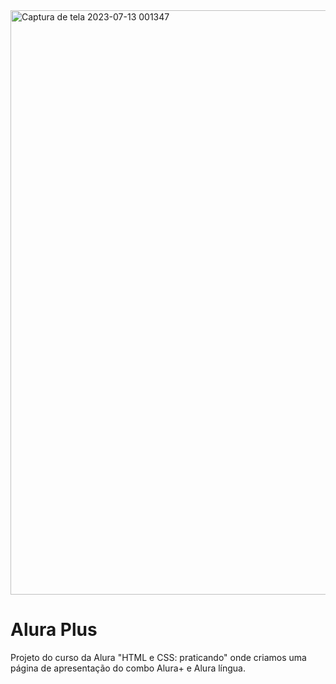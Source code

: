 <img width="935" alt="Captura de tela 2023-07-13 001347" src="https://github.com/lucasmayca/aluraplus/assets/139385440/0647facb-ebf8-466d-9fe4-330c1d43923b">

# Alura Plus

Projeto do curso da Alura "HTML e CSS: praticando" onde criamos uma página de apresentação do combo Alura+ e Alura língua.
